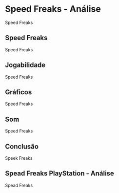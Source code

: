 ---
---

# Speed Freaks - Análise

Speed Freaks

## Speed Freaks

Speed Freaks

## Jogabilidade

Speed Freaks

## Gráficos

Speed Freaks

## Som

Speed Freaks

## Conclusão

Speek Freaks

## Spead Freaks PlayStation - Análise

Spead Freaks

